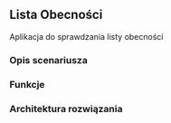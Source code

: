 ## Lista Obecności
Aplikacja do sprawdzania listy obecności

### Opis scenariusza


### Funkcje

### Architektura rozwiązania
